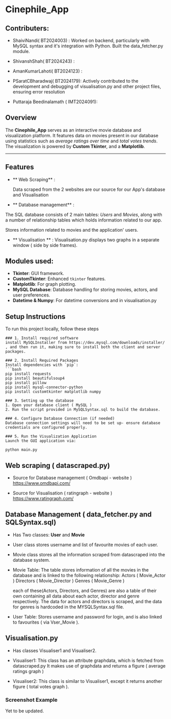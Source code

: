 # Cinephile_App 
## Contributers: 
- ShaiviNandi( BT2024003) : Worked on backend, particularly with MySQL syntax and it's
                              integration with Python. Built the data_fetcher.py module.
- ShivanshShah( BT2024243) :

- AmanKumarLahoti( BT2024123) :

- PSaratCBharadwaj( BT2024179): Actively contributed to the development and debugging of visualisation.py and other project files, ensuring error resolution

- Puttaraja Beedinalamath ( IMT2024091): 
## Overview

The **Cinephile_App** serves as an interactive movie database and visualization platform. It features data on movies present  in our database  using statistics such as *average ratings over time* and *total votes trends*. The visualization is powered by **Custom Tkinter**, and a **Matplotlib**.

---

## Features
-   ** Web Scraping** :

     Data scraped from the 2 websites are our source for our App's database and Visualisation
    
-   ** Database management** :

   The SQL database consists of 2 main tables: *Users* and *Movies*, along with a number of
  relationship tables which holds information related to our app.
  
   Stores information related to movies and the application' users.
- ** Visualisation ** : Visualisation.py displays two graphs in a separate window ( side by side frames). 

## Modules used: 
- **Tkinter**: GUI framework.
- **CustomTkinter**: Enhanced `tkinter` features.
- **Matplotlib**: For graph plotting.
- **MySQL Database**: Database handling for storing movies, actors, and user preferences.
- **Datetime & Numpy**: For datetime conversions and in visualisation.py

## Setup Instructions

To run this project locally, follow these steps
```
### 1. Install required software
install MySQLInstaller from https://dev.mysql.com/downloads/installer/ , and then run it, making sure to install both the client and server packages. 
 
### 2. Install Required Packages
Install dependencies with `pip`:
```bash
pip install requests
pip install beautifulsoup4
pip install pillow
pip install mysql-connector-python
pip install customtkinter matplotlib numpy

### 3. Setting up the database
1. Open your database client ( MySQL )
2. Run the script provided in MySQLSyntax.sql to build the database. 

### 4. Configure Database Connection (if needed)
Database connection settings will need to be set up- ensure database credentials are configured properly.

### 5. Run the Visualization Application
Launch the GUI application via:

python main.py
```
## Web scraping ( datascraped.py) 

- Source for Database management ( Omdbapi - website )
   https://www.omdbapi.com/

- Source for Visualisation ( ratingraph - website )
    https://www.ratingraph.com/

## Database Management ( data_fetcher.py and SQLSyntax.sql) 

- Has Two classes:
  **User** and **Movie**
 
- User class stores username and list of favourite movies of each user.
- Movie class stores all the information scraped from datascraped into the database system.

- Movie Table:
  The table stores information of all the movies in the database and is linked to the following relationship:
  Actors ( Movie_Actor )
  Directors ( Movie_Director )
  Genres ( Movie_Genre )

  each of these(Actors, Directors, and Genres) are also a table of their own containing all data about each actor, director and genre respectively. The data for actors and directors is scraped, and the data for genres is hardcoded in the MYSQLSyntax.sql file.

- User Table:
 Stores username and password for login, and is also linked to favourites ( via Vser_Movie ).
## Visualisation.py
- Has classes Visualiser1 and Visualiser2. 
- Visualiser1: This class has an attribute graphdata, which is fetched from datascraped.py
  It makes use of graphdata and returns a figure ( average ratings graph )
   
- Visualiser2: This class is similar to Visualiser1, except it returns another figure
  ( total votes graph ).

### Screenshot Example
 Yet to be updated.

 ## 

